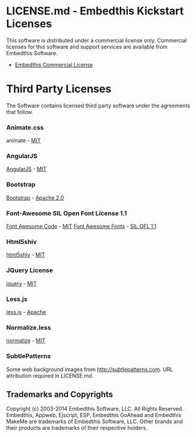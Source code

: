 LICENSE.md - Embedthis Kickstart Licenses
===

This software is distributed under a commercial license only.
Commercial licenses for this software and support services are 
available from Embedthis Software.

* [Embedthis Commercial License](http://embedthis.com/licensing/)

Third Party Licenses
===

The Software contains licensed third party software under the agreements 
that follow.

### Animate.css

animate - [MIT](http://opensource.org/licenses/MIT)

### AngularJS

[AngularJS](http://angularjs.org) - [MIT](http://opensource.org/licenses/MIT)

### Bootstrap

[Bootstrap](http://getbootstrap.com) - [Apache 2.0](http://www.apache.org/licenses/LICENSE-2.0.html)

### Font-Awesome SIL Open Font License 1.1

[Font Awesome Code](http://fontawesome.io) - [MIT](http://opensource.org/licenses/MIT)
[Font Awesome Fonts](http://fontawesome.io) - [SIL OFL 1.1](http://scripts.sil.org/OFL)

### Html5shiv

[html5shiv](https://code.google.com/p/html5shiv/) - [MIT](http://opensource.org/licenses/MIT)

### JQuery License

[jquery](https://jquery.org) - [MIT](http://opensource.org/licenses/MIT)

### Less.js

[less.js](https://github.com/less/less.js) - [Apache](http://www.apache.org/licenses/LICENSE-2.0)

### Normalize.less

[normalize](https://github.com/necolas/normalize.css) - [MIT](http://opensource.org/licenses/MIT)

### SubtlePatterns

Some web background images from http://subtlepatterns.com. URL attribution required in LICENSE.md.

Trademarks and Copyrights
---
Copyright (c) 2003-2014 Embedthis Software, LLC. All Rights Reserved.
Embedthis, Appweb, Ejscript, ESP, Embedthis GoAhead and Embedthis MakeMe are trademarks of Embedthis Software, LLC. Other brands and their products are trademarks of their respective holders.

